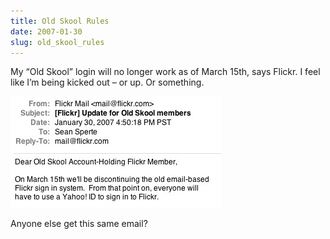 ```yaml
---
title: Old Skool Rules
date: 2007-01-30
slug: old_skool_rules
---
```

<p>My &#8220;Old Skool&#8221; login will no longer work as of March 15th, says Flickr. I feel like I&#8217;m being kicked out &#8211; or up. Or something.</p>

<p><img src="/assets/img/flickr-oldskewl.jpg" border="0" height="178" width="337" alt="Flickr email to 'Old Skool' users"  /></p>

<p>Anyone else get this same email?</p>